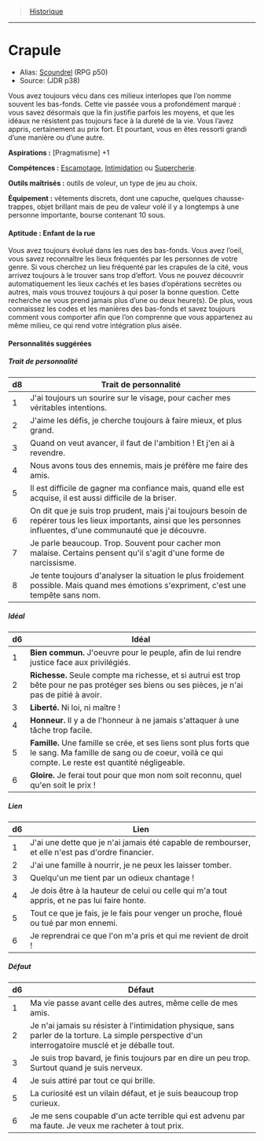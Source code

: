 
<!--BackgroundItem-->

> <!--ParentNameLink-->[Historique](backgrounds_fr.md)<!--/ParentNameLink-->

---

# <!--Name-->Crapule<!--/Name-->

- Alias: <!--AltName-->[Scoundrel](background_scoundrel_en.md) (RPG p50)<!--/AltName-->
- Source: <!--Source-->(JDR p38)<!--/Source-->

<!--Description-->

Vous avez toujours vécu dans ces milieux interlopes que l’on nomme souvent les bas-fonds. Cette vie passée vous a profondément marqué : vous savez désormais que la fin justifie parfois les moyens, et que les idéaux ne résistent pas toujours face à la dureté de la vie. Vous l’avez appris, certainement au prix fort. Et pourtant, vous en êtes ressorti grandi d’une manière ou d’une autre.

<!--/Description-->

**Aspirations :** <!--Aspirations-->[Pragmatisme] +1<!--/Aspirations-->

**Compétences :** <!--SkillProficiencies-->[Escamotage], [Intimidation] ou [Supercherie].<!--/SkillProficiencies-->

**Outils maîtrisés :** <!--MasteredTools-->outils de voleur, un type de jeu au choix.<!--/MasteredTools-->

**Équipement :** <!--Equipment-->vêtements discrets, dont une capuche, quelques chausse-trappes, objet brillant mais de peu de valeur volé il y a longtemps à une personne importante, bourse contenant 10 sous.<!--/Equipment-->

<!--FeatureItem-->

#### <!--Name-->Aptitude : Enfant de la rue<!--/Name-->

<!--Description-->

Vous avez toujours évolué dans les rues des bas-fonds. Vous avez l’oeil, vous savez reconnaître les lieux fréquentés par les personnes de votre genre. Si vous cherchez un lieu fréquenté par les crapules de la cité, vous arrivez toujours à le trouver sans trop d’effort. Vous ne pouvez découvrir automatiquement les lieux cachés et les bases d’opérations secrètes ou autres, mais vous trouvez toujours à qui poser la bonne question. Cette recherche ne vous prend jamais plus d’une ou deux heure(s). De plus, vous connaissez les codes et les manières des bas-fonds et savez toujours comment vous comporter afin que l’on comprenne que vous appartenez au même milieu, ce qui rend votre intégration plus aisée.

<!--/Description-->

<!--/FeatureItem-->

#### Personnalités suggérées

<!--PersonalityTraitItem-->

##### <!--Name-->Trait de personnalité<!--/Name-->

<!--Table-->

|d8|Trait de personnalité|
|---|---|
|1|J'ai toujours un sourire sur le visage, pour <!--br-->cacher mes véritables intentions.|
|2|J'aime les défis, je cherche toujours à faire <!--br-->mieux, et plus grand.|
|3|Quand on veut avancer, il faut de l'ambition ! <!--br-->Et j'en ai à revendre.|
|4|Nous avons tous des ennemis, mais je préfère <!--br-->me faire des amis.|
|5|Il est difficile de gagner ma confiance mais, <!--br-->quand elle est acquise, il est aussi difficile de la <!--br-->briser.|
|6|On dit que je suis trop prudent, mais j'ai <!--br-->toujours besoin de repérer tous les lieux <!--br-->importants, ainsi que les personnes influentes, <!--br-->d'une communauté que je découvre.|
|7|Je parle beaucoup. Trop. Souvent pour cacher <!--br-->mon malaise. Certains pensent qu'il s'agit <!--br-->d'une forme de narcissisme.|
|8|Je tente toujours d'analyser la situation le plus <!--br-->froidement possible. Mais quand mes émotions <!--br-->s'expriment, c'est une tempête sans nom.|

<!--/Table-->

<!--/PersonalityTraitItem-->

<!--PersonalityIdealItem-->

##### <!--Name-->Idéal<!--/Name-->

<!--Table-->

|d6|Idéal|
|---|---|
|1|**Bien commun.** J'oeuvre pour le peuple, afin de <!--br-->lui rendre justice face aux privilégiés.|
|2|**Richesse.** Seule compte ma richesse, et si <!--br-->autrui est trop bête pour ne pas protéger ses <!--br-->biens ou ses pièces, je n'ai pas de pitié à avoir.|
|3|**Liberté.** Ni loi, ni maître !|
|4|**Honneur.** Il y a de l'honneur à ne jamais <!--br-->s'attaquer à une tâche trop facile.|
|5|**Famille.** Une famille se crée, et ses liens sont <!--br-->plus forts que le sang. Ma famille de sang ou <!--br-->de coeur, voilà ce qui compte. Le reste est quantité négligeable.|
|6|**Gloire.** Je ferai tout pour que mon nom soit <!--br-->reconnu, quel qu'en soit le prix !|

<!--/Table-->

<!--/PersonalityIdealItem-->

<!--PersonalityLinkItem-->

##### <!--Name-->Lien<!--/Name-->

<!--Table-->

|d6|Lien|
|---|---|
|1|J'ai une dette que je n'ai jamais été capable de <!--br-->rembourser, et elle n'est pas d'ordre financier.|
|2|J'ai une famille à nourrir, je ne peux les laisser <!--br-->tomber.|
|3|Quelqu'un me tient par un odieux chantage !|
|4|Je dois être à la hauteur de celui ou celle qui <!--br-->m'a tout appris, et ne pas lui faire honte.|
|5|Tout ce que je fais, je le fais pour venger un <!--br-->proche, floué ou tué par mon ennemi.|
|6|Je reprendrai ce que l'on m'a pris et qui me <!--br-->revient de droit !|

<!--/Table-->

<!--/PersonalityLinkItem-->

<!--PersonalityDefectItem-->

##### <!--Name-->Défaut<!--/Name-->

<!--Table-->

|d6|Défaut|
|---|---|
|1|Ma vie passe avant celle des autres, même celle <!--br-->de mes amis.|
|2|Je n'ai jamais su résister à l'intimidation physique, <!--br-->sans parler de la torture. La simple perspective <!--br-->d'un interrogatoire musclé et je déballe tout.|
|3|Je suis trop bavard, je finis toujours par en dire <!--br-->un peu trop. Surtout quand je suis nerveux.|
|4|Je suis attiré par tout ce qui brille.|
|5|La curiosité est un vilain défaut, et je suis <!--br-->beaucoup trop curieux.|
|6|Je me sens coupable d'un acte terrible qui est <!--br-->advenu par ma faute. Je veux me racheter à <!--br-->tout prix.|

<!--/Table-->

<!--/PersonalityDefectItem-->

<!--/BackgroundItem-->

[Acrobaties]: abilities_dexterity_hd.md#acrobaties
[Athlétisme]: abilities_strength_hd.md#athlétisme
[Discrétion]: abilities_dexterity_hd.md#discrétion
[Escamotage]: abilities_dexterity_hd.md#escamotage
[Intimidation]: abilities_charisma_hd.md#intimidation
[Persuasion]: abilities_charisma_hd.md#persuasion
[Supercherie]: abilities_charisma_hd.md#supercherie
